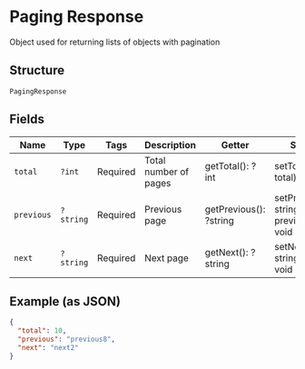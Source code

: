 
# Paging Response

Object used for returning lists of objects with pagination

## Structure

`PagingResponse`

## Fields

| Name | Type | Tags | Description | Getter | Setter |
|  --- | --- | --- | --- | --- | --- |
| `total` | `?int` | Required | Total number of pages | getTotal(): ?int | setTotal(?int total): void |
| `previous` | `?string` | Required | Previous page | getPrevious(): ?string | setPrevious(?string previous): void |
| `next` | `?string` | Required | Next page | getNext(): ?string | setNext(?string next): void |

## Example (as JSON)

```json
{
  "total": 10,
  "previous": "previous8",
  "next": "next2"
}
```

